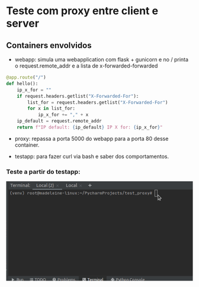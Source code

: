 # Teste com proxy entre client e server

## Containers envolvidos

- webapp: simula uma webapplication com flask + gunicorn e no / printa o request.remote_addr e a lista de  x-forwarded-forwarded
```python
@app.route("/")
def hello():
    ip_x_for = ""
    if request.headers.getlist("X-Forwarded-For"):
        list_for = request.headers.getlist("X-Forwarded-For")
        for x in list_for:
            ip_x_for += "," + x
    ip_default = request.remote_addr
    return f"IP default: {ip_default} IP X for: {ip_x_for}"
```
- proxy: repassa a porta 5000 do webapp para a porta 80 desse container.

- testapp: para fazer curl via bash e saber dos comportamentos.

### Teste a partir do testapp:

![picture](https://raw.githubusercontent.com/renatobanzai/test_proxy/master/img/test_proxy.gif)